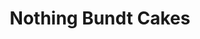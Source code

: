 ---
title: "Nothing Bundt Cakes"
url: /phoenix/nothing-bundt-cakes-west-baseline-road/
shop: Konditorei
---